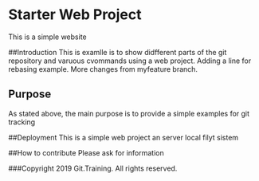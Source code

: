 # Starter Web Project
This is a simple website

##Introduction
This is examlle is to show didfferent parts of the git repository and varuous cvommands using a web project. Adding a line for rebasing example.
More changes from myfeature branch.


## Purpose
As stated above, the main purpose is to provide a simple examples for git tracking


##Deployment
This is a simple web project an server local filyt sistem


##How to contribute
Please ask for information

###Copyright
2019 Git.Training. All rights reserved.